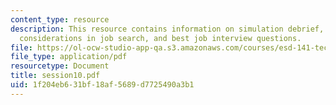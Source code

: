 ```yaml
---
content_type: resource
description: This resource contains information on simulation debrief, additional
  considerations in job search, and best job interview questions.
file: https://ol-ocw-studio-app-qa.s3.amazonaws.com/courses/esd-141-technology-policy-negotiations-spring-2006/1f204eb631bf18af5689d7725490a3b1_session10.pdf
file_type: application/pdf
resourcetype: Document
title: session10.pdf
uid: 1f204eb6-31bf-18af-5689-d7725490a3b1
---
```

